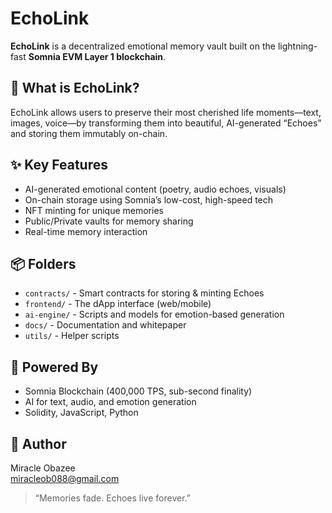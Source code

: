 # EchoLink

**EchoLink** is a decentralized emotional memory vault built on the lightning-fast **Somnia EVM Layer 1 blockchain**.

## 🌟 What is EchoLink?

EchoLink allows users to preserve their most cherished life moments—text, images, voice—by transforming them into beautiful, AI-generated “Echoes” and storing them immutably on-chain.

## ✨ Key Features

- AI-generated emotional content (poetry, audio echoes, visuals)
- On-chain storage using Somnia’s low-cost, high-speed tech
- NFT minting for unique memories
- Public/Private vaults for memory sharing
- Real-time memory interaction

## 📦 Folders

- `contracts/` - Smart contracts for storing & minting Echoes
- `frontend/` - The dApp interface (web/mobile)
- `ai-engine/` - Scripts and models for emotion-based generation
- `docs/` - Documentation and whitepaper
- `utils/` - Helper scripts

## 🚀 Powered By

- Somnia Blockchain (400,000 TPS, sub-second finality)
- AI for text, audio, and emotion generation
- Solidity, JavaScript, Python

## 👤 Author

Miracle Obazee  
miracleob088@gmail.com

> “Memories fade. Echoes live forever.”
